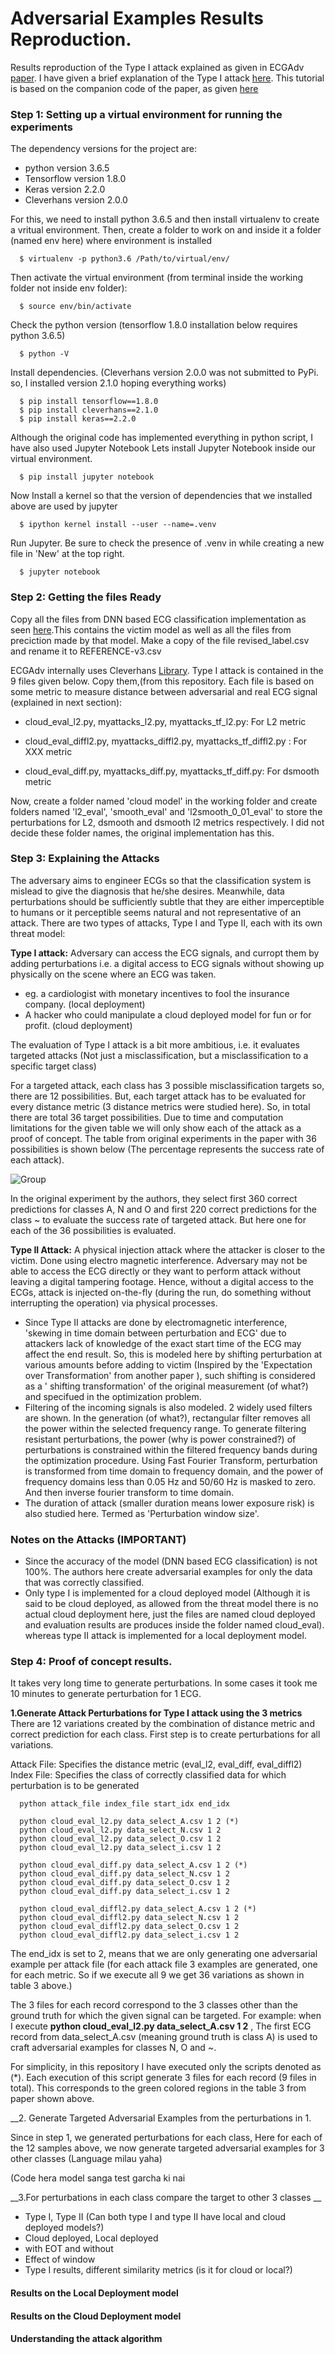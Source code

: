 # Adversarial Examples Results Reproduction.
Results reproduction of the Type I attack explained as given in ECGAdv [paper](https://arxiv.org/abs/1901.03808). I have given a brief explanation of the Type I attack [here](https://github.com/Bibek-Poudel/Adversarial_Examples_Results_Reproduction/blob/master/Type_I_Attack_Explanation.pdf). 
This tutorial is based on the companion code of the paper, as given [here](https://github.com/codespace123/ECGadv)

### Step 1: Setting up a virtual environment for running the experiments
The dependency versions for the project are:  
  - python version 3.6.5
  - Tensorflow version 1.8.0
  - Keras version 2.2.0
  - Cleverhans version 2.0.0
  
For this, we need to install python 3.6.5 and then install virtualenv to create a vritual environment.
Then, create a folder to work on and inside it a folder (named env here) where environment is installed

      $ virtualenv -p python3.6 /Path/to/virtual/env/

Then activate the virtual environment (from terminal inside the working folder not inside env folder):

      $ source env/bin/activate

Check the python version (tensorflow 1.8.0 installation below requires python 3.6.5)

      $ python -V

Install dependencies. (Cleverhans version 2.0.0 was not submitted to PyPi. so, I installed version 2.1.0 hoping everything works)

      $ pip install tensorflow==1.8.0
      $ pip install cleverhans==2.1.0
      $ pip install keras==2.2.0

Although the original code has implemented everything in python script, I have also used Jupyter Notebook 
Lets install Jupyter Notebook inside our virtual environment.
 
      $ pip install jupyter notebook

Now Install a kernel so that the version of dependencies that we installed above are used by jupyter

      $ ipython kernel install --user --name=.venv

Run Jupyter. Be sure to check the presence of .venv in while creating a new file in 'New' at the top right.

      $ jupyter notebook 

###  Step 2: Getting the files Ready
Copy all the files from DNN based ECG classification implementation as seen [here](https://github.com/Bibek-Poudel/DNN_ECG_Implementation).This contains the victim model as well as all the files from preciction made by that model. Make a copy of the file revised_label.csv and rename it to REFERENCE-v3.csv 

ECGAdv internally uses Cleverhans [Library](https://github.com/tensorflow/cleverhans). Type I attack is contained in the 9 files given below. Copy them,(from this repository. Each file is based on some metric to measure distance between adversarial and real ECG signal (explained in next section):

  - cloud_eval_l2.py, myattacks_l2.py, myattacks_tf_l2.py: For L2 metric
  
  - cloud_eval_diffl2.py, myattacks_diffl2.py, myattacks_tf_diffl2.py : For XXX metric
  
  - cloud_eval_diff.py, myattacks_diff.py, myattacks_tf_diff.py: For dsmooth metric

Now, create a folder named 'cloud model' in the working folder and create folders named 'l2_eval', 'smooth_eval' and 'l2smooth_0_01_eval' to store the perturbations for L2, dsmooth and dsmooth l2 metrics respectively. I did not decide these folder names, the original implementation has this.

### Step 3: Explaining the Attacks

The adversary aims to engineer ECGs so that the classification system is mislead to give the diagnosis that he/she desires. Meanwhile, data perturbations should be sufficiently subtle that they are either imperceptible to humans or it perceptible seems natural and not representative of an attack. There are two types of attacks, Type I and Type II, each with its own threat model: 

__Type I attack:__ Adversary can access the ECG signals, and curropt them by adding perturbations i.e. a digital access to ECG signals without showing up physically on the scene where an ECG was taken.

- eg. a cardiologist with monetary incentives to fool the insurance company. (local deployment)
- A hacker who could manipulate a cloud deployed model for fun or for profit. (cloud deployment)

The evaluation of Type I attack is a bit more ambitious, i.e. it evaluates targeted attacks (Not just a misclassification, but a misclassification to a specific target class)

For a targeted attack, each class has 3 possible misclassification targets so, there are 12 possibilities. But, each target attack has to be evaluated for every distance metric (3 distance metrics were studied here). So, in total there are total 36 target possibilities. Due to time and computation limitations for the given table we will only show each of the attack as a proof of concept. The table from original experiments in the paper with 36 possibilities is shown below (The percentage represents the success rate of each attack). 

![Group](https://user-images.githubusercontent.com/15305740/83802116-cf6f9b00-a66f-11ea-99e5-9599077ea27e.png)

In the original experiment by the authors, they select first 360 correct predictions for classes A, N and O and first 220 correct predictions  for the class ~ to evaluate the success rate of targeted attack. But here one for each of the 36 possibilities is evaluated.

__Type II Attack:__ A physical injection attack where the attacker is closer to the victim. Done using electro magnetic interference. Adversary may not be able to access the ECG directly or they want to perform attack without leaving a digital tampering footage. Hence, without a digital access to the ECGs, attack is injected on-the-fly (during the run, do something without interrupting the operation) via physical processes. 
  - Since Type II attacks are done by electromagnetic interference,  'skewing in time domain between perturbation and ECG' due to attackers lack of knowledge of the exact start time of the ECG may affect the end result. So, this is modeled here by shifting perturbation at various amounts before adding to victim (Inspired by the 'Expectation over Transformation' from another paper ), such shifting is considered as a ' shifting transformation' of the original measurement (of what?) and specifued in the optimization problem. 
  - Filtering of the incoming signals is also modeled. 2 widely used filters are shown. In the generation (of what?), rectangular filter removes all the power within the selected frequency range.  To generate filtering resistant perturbations, the power (why is power constrained?) of perturbations is constrained within the filtered frequency bands during the optimization procedure. Using Fast Fourier Transform, perturbation is transformed from time domain to frequency domain, and the power of frequency domains less than 0.05 Hz and 50/60 Hz is masked to zero. And then inverse fourier transform to time domain.
  - The duration of attack (smaller duration means lower exposure risk) is also studied here. Termed as 'Perturbation window size'.

### Notes on the Attacks (IMPORTANT)
- Since the accuracy of the model (DNN based ECG classification) is not 100%. The authors here create adversarial examples for only the data that was correctly classified. 
- Only type I is implemented for a cloud deployed model (Although it is said to be cloud deployed, as allowed from the threat model there is no actual cloud deployment here, just the files are named cloud deployed and evaluation results are produces inside the folder named cloud_eval). whereas type II attack is implemented for a local deployment model. 

###  Step 4: Proof of concept results. 
It takes very long time to generate perturbations. In some cases it took me 10 minutes to generate perturbation for 1 ECG.

__1.Generate Attack Perturbations for Type I attack using the 3 metrics__
There are 12 variations created by the combination of distance metric and correct prediction for each class. First step is to create perturbations for all variations.

Attack File: Specifies the distance metric (eval_l2, eval_diff, eval_diffl2)
Index File: Specifies the class of correctly classified data for which perturbation is to be generated

      python attack_file index_file start_idx end_idx
      
      python cloud_eval_l2.py data_select_A.csv 1 2 (*)
      python cloud_eval_l2.py data_select_N.csv 1 2
      python cloud_eval_l2.py data_select_O.csv 1 2
      python cloud_eval_l2.py data_select_i.csv 1 2
      
      python cloud_eval_diff.py data_select_A.csv 1 2 (*)
      python cloud_eval_diff.py data_select_N.csv 1 2
      python cloud_eval_diff.py data_select_O.csv 1 2
      python cloud_eval_diff.py data_select_i.csv 1 2
      
      python cloud_eval_diffl2.py data_select_A.csv 1 2 (*)
      python cloud_eval_diffl2.py data_select_N.csv 1 2
      python cloud_eval_diffl2.py data_select_O.csv 1 2
      python cloud_eval_diffl2.py data_select_i.csv 1 2

The end_idx is set to 2, means that we are only generating one adversarial example per attack file (for each attack file 3 examples are generated, one for each metric. So if we execute all 9 we get 36 variations as shown in table 3 above.) 

The 3 files for each record correspond to the 3 classes other than the ground truth for which the given signal can be targeted. For example: when I execute __python cloud_eval_l2.py data_select_A.csv 1 2__ , The first ECG record from data_select_A.csv (meaning ground truth is class A) is used to craft adversarial examples for classes N, O and ~.

For simplicity, in this repository I have executed only the scripts denoted as (*). Each execution of this script generate 3 files for each record (9 files in total). This corresponds to the green colored regions in the table 3 from paper shown above.

__2. Generate Targeted Adversarial Examples from the perturbations in 1.

Since in step 1, we generated perturbations for each class, Here for each of the 12 samples above, we now generate targeted adversarial examples for 3 other classes (Language milau yaha)

(Code hera model sanga test garcha ki nai

__3.For perturbations in each class compare the target to other 3 classes __

- Type I, Type II (Can both type I and type II have local and cloud deployed models?)
- Cloud deployed, Local deployed
- with EOT and without
- Effect of window
- Type I results, different similarity metrics (is it for cloud or local?)
####  Results on the Local Deployment model

####  Results on the Cloud Deployment model

####  Understanding the attack algorithm
